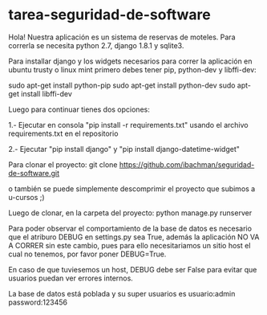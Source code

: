 # tarea-seguridad-de-software
Hola! Nuestra aplicación es un sistema de reservas de moteles. Para correrla se necesita python 2.7, django 1.8.1 y sqlite3.

Para installar django y los widgets necesarios para correr la aplicación en ubuntu trusty o linux mint primero debes tener pip, python-dev y libffi-dev:

sudo apt-get install python-pip
sudo apt-get install python-dev
sudo apt-get install libffi-dev

Luego para continuar tienes dos opciones:

1.- Ejecutar en consola "pip install -r requirements.txt" usando el archivo requirements.txt en el repositorio

2.- Ejecutar "pip install django" y "pip install django-datetime-widget"

Para clonar el proyecto:
git clone https://github.com/ibachman/seguridad-de-software.git

o también se puede simplemente descomprimir el proyecto que subimos a u-cursos ;)

Luego de clonar, en la carpeta del proyecto:
python manage.py runserver

Para poder observar el comportamiento de la base de datos es necesario que el atriburo DEBUG en settings.py sea True, además la aplicación NO VA A CORRER sin este cambio, pues para ello necesitariamos un sitio host el cual no tenemos, por favor poner DEBUG=True. 

En caso de que tuviesemos un host, DEBUG debe ser False para evitar que usuarios puedan ver errores internos.

La base de datos está poblada y su super usuarios es 
usuario:admin
password:123456
